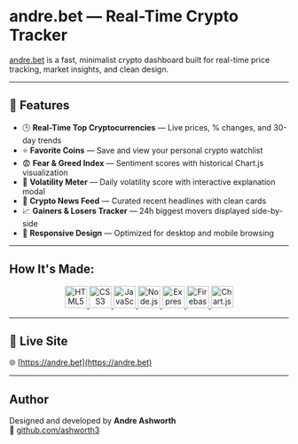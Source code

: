 # andre.bet — Real-Time Crypto Tracker

[andre.bet](https://andre.bet) is a fast, minimalist crypto dashboard built for real-time price tracking, market insights, and clean design.

---

## 🌟 Features

- 🕒 **Real-Time Top Cryptocurrencies** — Live prices, % changes, and 30-day trends
- ⭐ **Favorite Coins** — Save and view your personal crypto watchlist
- 😨 **Fear & Greed Index** — Sentiment scores with historical Chart.js visualization
- 🌊 **Volatility Meter** — Daily volatility score with interactive explanation modal
- 📰 **Crypto News Feed** — Curated recent headlines with clean cards
- 📈 **Gainers & Losers Tracker** — 24h biggest movers displayed side-by-side
- 📱 **Responsive Design** — Optimized for desktop and mobile browsing

---

## How It's Made:

<div align="center"> <a href="https://developer.mozilla.org/en-US/docs/Web/HTML" target="_blank"> <img src="https://cdn.jsdelivr.net/gh/devicons/devicon/icons/html5/html5-original.svg" alt="HTML5" width="40" title="HTML5" /> </a> <a href="https://developer.mozilla.org/en-US/docs/Web/CSS" target="_blank"> <img src="https://cdn.jsdelivr.net/gh/devicons/devicon/icons/css3/css3-original.svg" alt="CSS3" width="40" title="CSS3" /> </a> <a href="https://developer.mozilla.org/en-US/docs/Web/JavaScript" target="_blank"> <img src="https://cdn.jsdelivr.net/gh/devicons/devicon/icons/javascript/javascript-original.svg" alt="JavaScript" width="40" title="JavaScript" /> </a> <a href="https://nodejs.org/" target="_blank"> <img src="https://cdn.jsdelivr.net/gh/devicons/devicon/icons/nodejs/nodejs-original.svg" alt="Node.js" width="40" title="Node.js" /> </a> <a href="https://expressjs.com/" target="_blank"> <img src="https://cdn.jsdelivr.net/gh/devicons/devicon/icons/express/express-original.svg" alt="Express" width="40" title="Express" /> </a> <a href="https://firebase.google.com/" target="_blank"> <img src="https://cdn.jsdelivr.net/gh/devicons/devicon/icons/firebase/firebase-plain.svg" alt="Firebase" width="40" title="Firebase" /> </a> <a href="https://www.chartjs.org/" target="_blank"> <img src="https://cdn.jsdelivr.net/gh/devicons/devicon/icons/chartjs/chartjs-original.svg" alt="Chart.js" width="40" title="Chart.js" /> </a> </div>

---

## 🔗 Live Site

🌐 [https://andre.bet](https://andre.bet)

---

## Author

Designed and developed by **Andre Ashworth**  
🔗 [github.com/ashworth3](https://github.com/ashworth3)

